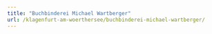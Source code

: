 ```yaml
---
title: "Buchbinderei Michael Wartberger"
url: /klagenfurt-am-woerthersee/buchbinderei-michael-wartberger/
---
```

